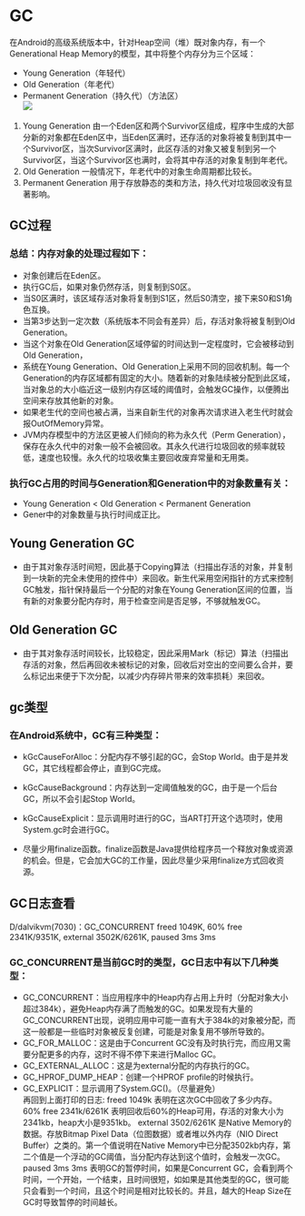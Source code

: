 # GC
在Android的高级系统版本中，针对Heap空间（堆）既对象内存，有一个Generational Heap Memory的模型，其中将整个内存分为三个区域：

 - Young Generation（年轻代）
 - Old Generation（年老代）
 - Permanent Generation（持久代）（方法区）   
![](../images/gc.jpg)


1. Young Generation
由一个Eden区和两个Survivor区组成，程序中生成的大部分新的对象都在Eden区中，当Eden区满时，还存活的对象将被复制到其中一个Survivor区，当次Survivor区满时，此区存活的对象又被复制到另一个Survivor区，当这个Survivor区也满时，会将其中存活的对象复制到年老代。
2. Old Generation
一般情况下，年老代中的对象生命周期都比较长。
3. Permanent Generation
用于存放静态的类和方法，持久代对垃圾回收没有显著影响。

## GC过程
### 总结：内存对象的处理过程如下：

 - 对象创建后在Eden区。
 - 执行GC后，如果对象仍然存活，则复制到S0区。
 - 当S0区满时，该区域存活对象将复制到S1区，然后S0清空，接下来S0和S1角色互换。
 - 当第3步达到一定次数（系统版本不同会有差异）后，存活对象将被复制到Old Generation。
 - 当这个对象在Old Generation区域停留的时间达到一定程度时，它会被移动到Old Generation，
 - 系统在Young Generation、Old Generation上采用不同的回收机制。每一个Generation的内存区域都有固定的大小。随着新的对象陆续被分配到此区域，当对象总的大小临近这一级别内存区域的阈值时，会触发GC操作，以便腾出空间来存放其他新的对象。
 - 如果老生代的空间也被占满，当来自新生代的对象再次请求进入老生代时就会报OutOfMemory异常。
 - JVM内存模型中的方法区更被人们倾向的称为永久代（Perm Generation），保存在永久代中的对象一般不会被回收。其永久代进行垃圾回收的频率就较低，速度也较慢。永久代的垃圾收集主要回收废弃常量和无用类。
### 执行GC占用的时间与Generation和Generation中的对象数量有关：

 - Young Generation < Old Generation < Permanent Generation
 - Gener中的对象数量与执行时间成正比。

## Young Generation GC
- 由于其对象存活时间短，因此基于Copying算法（扫描出存活的对象，并复制到一块新的完全未使用的控件中）来回收。新生代采用空闲指针的方式来控制GC触发，指针保持最后一个分配的对象在Young Generation区间的位置，当有新的对象要分配内存时，用于检查空间是否足够，不够就触发GC。
## Old Generation GC
- 由于其对象存活时间较长，比较稳定，因此采用Mark（标记）算法（扫描出存活的对象，然后再回收未被标记的对象，回收后对空出的空间要么合并，要么标记出来便于下次分配，以减少内存碎片带来的效率损耗）来回收。

## gc类型
###  在Android系统中，GC有三种类型：
- kGcCauseForAlloc：分配内存不够引起的GC，会Stop World。由于是并发GC，其它线程都会停止，直到GC完成。
- kGcCauseBackground：内存达到一定阈值触发的GC，由于是一个后台GC，所以不会引起Stop World。
- kGcCauseExplicit：显示调用时进行的GC，当ART打开这个选项时，使用System.gc时会进行GC。

 - 尽量少用finalize函数。finalize函数是Java提供给程序员一个释放对象或资源的机会。但是，它会加大GC的工作量，因此尽量少采用finalize方式回收资源。
## GC日志查看


D/dalvikvm(7030)：GC_CONCURRENT freed 1049K, 60% free 2341K/9351K, external 3502K/6261K, paused 3ms 3ms
### GC_CONCURRENT是当前GC时的类型，GC日志中有以下几种类型：

 - GC_CONCURRENT：当应用程序中的Heap内存占用上升时（分配对象大小超过384k），避免Heap内存满了而触发的GC。如果发现有大量的GC_CONCURRENT出现，说明应用中可能一直有大于384k的对象被分配，而这一般都是一些临时对象被反复创建，可能是对象复用不够所导致的。
 - GC_FOR_MALLOC：这是由于Concurrent GC没有及时执行完，而应用又需要分配更多的内存，这时不得不停下来进行Malloc GC。
 - GC_EXTERNAL_ALLOC：这是为external分配的内存执行的GC。
 - GC_HPROF_DUMP_HEAP：创建一个HPROF profile的时候执行。
 - GC_EXPLICIT：显示调用了System.GC()。（尽量避免）  
再回到上面打印的日志:
freed 1049k 表明在这次GC中回收了多少内存。
60% free 2341k/6261K 表明回收后60%的Heap可用，存活的对象大小为2341kb，heap大小是9351kb。
external 3502/6261K 是Native Memory的数据。存放Bitmap Pixel Data（位图数据）或者堆以外内存（NIO Direct Buffer）之类的。第一个值说明在Native Memory中已分配3502kb内存，第二个值是一个浮动的GC阈值，当分配内存达到这个值时，会触发一次GC。
paused 3ms 3ms 表明GC的暂停时间，如果是Concurrent GC，会看到两个时间，一个开始，一个结束，且时间很短，如如果是其他类型的GC，很可能只会看到一个时间，且这个时间是相对比较长的。并且，越大的Heap Size在GC时导致暂停的时间越长。